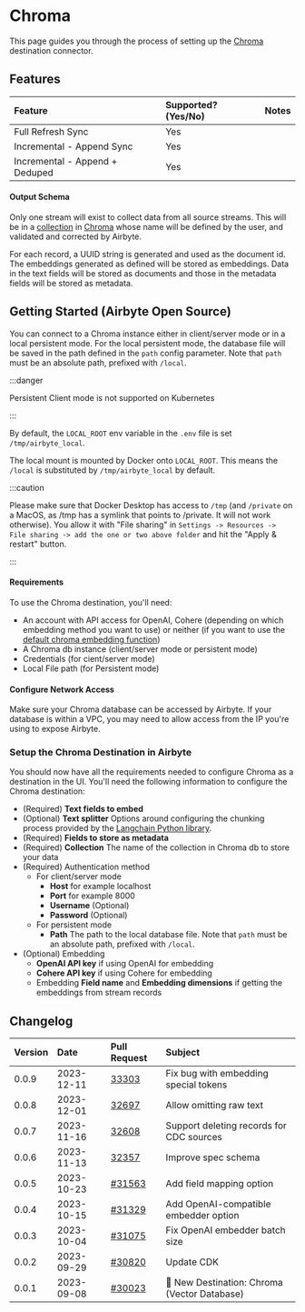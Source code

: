 # Chroma

This page guides you through the process of setting up the
[Chroma](https://docs.trychroma.com/?lang=py) destination connector.

## Features

| Feature                        | Supported?\(Yes/No\) | Notes |
| :----------------------------- | :------------------- | :---- |
| Full Refresh Sync              | Yes                  |       |
| Incremental - Append Sync      | Yes                  |       |
| Incremental - Append + Deduped | Yes                  |       |

#### Output Schema

Only one stream will exist to collect data from all source streams. This will be in a
[collection](https://docs.trychroma.com/usage-guide#using-collections) in
[Chroma](https://docs.trychroma.com/?lang=py) whose name will be defined by the user, and validated
and corrected by Airbyte.

For each record, a UUID string is generated and used as the document id. The embeddings generated as
defined will be stored as embeddings. Data in the text fields will be stored as documents and those
in the metadata fields will be stored as metadata.

## Getting Started \(Airbyte Open Source\)

You can connect to a Chroma instance either in client/server mode or in a local persistent mode. For
the local persistent mode, the database file will be saved in the path defined in the `path` config
parameter. Note that `path` must be an absolute path, prefixed with `/local`.

:::danger

Persistent Client mode is not supported on Kubernetes

:::

By default, the `LOCAL_ROOT` env variable in the `.env` file is set `/tmp/airbyte_local`.

The local mount is mounted by Docker onto `LOCAL_ROOT`. This means the `/local` is substituted by
`/tmp/airbyte_local` by default.

:::caution

Please make sure that Docker Desktop has access to `/tmp` (and `/private` on a MacOS, as /tmp has a
symlink that points to /private. It will not work otherwise). You allow it with "File sharing" in
`Settings -> Resources -> File sharing -> add the one or two above folder` and hit the "Apply &
restart" button.

:::

#### Requirements

To use the Chroma destination, you'll need:

- An account with API access for OpenAI, Cohere (depending on which embedding method you want to
  use) or neither (if you want to use the
  [default chroma embedding function](https://docs.trychroma.com/embeddings#default-all-minilm-l6-v2))
- A Chroma db instance (client/server mode or persistent mode)
- Credentials (for cient/server mode)
- Local File path (for Persistent mode)

#### Configure Network Access

Make sure your Chroma database can be accessed by Airbyte. If your database is within a VPC, you may
need to allow access from the IP you're using to expose Airbyte.

### Setup the Chroma Destination in Airbyte

You should now have all the requirements needed to configure Chroma as a destination in the UI.
You'll need the following information to configure the Chroma destination:

- (Required) **Text fields to embed**
- (Optional) **Text splitter** Options around configuring the chunking process provided by the
  [Langchain Python library](https://python.langchain.com/docs/get_started/introduction).
- (Required) **Fields to store as metadata**
- (Required) **Collection** The name of the collection in Chroma db to store your data
- (Required) Authentication method
  - For client/server mode
    - **Host** for example localhost
    - **Port** for example 8000
    - **Username** (Optional)
    - **Password** (Optional)
  - For persistent mode
    - **Path** The path to the local database file. Note that `path` must be an absolute path,
      prefixed with `/local`.
- (Optional) Embedding
  - **OpenAI API key** if using OpenAI for embedding
  - **Cohere API key** if using Cohere for embedding
  - Embedding **Field name** and **Embedding dimensions** if getting the embeddings from stream
    records

## Changelog

| Version | Date       | Pull Request                                              | Subject                                      |
| :------ | :--------- | :-------------------------------------------------------- | :------------------------------------------- |
| 0.0.9   | 2023-12-11 | [33303](https://github.com/airbytehq/airbyte/pull/33303)  | Fix bug with embedding special tokens        |
| 0.0.8   | 2023-12-01 | [32697](https://github.com/airbytehq/airbyte/pull/32697)  | Allow omitting raw text                      |
| 0.0.7   | 2023-11-16 | [32608](https://github.com/airbytehq/airbyte/pull/32608)  | Support deleting records for CDC sources     |
| 0.0.6   | 2023-11-13 | [32357](https://github.com/airbytehq/airbyte/pull/32357)  | Improve spec schema                          |
| 0.0.5   | 2023-10-23 | [#31563](https://github.com/airbytehq/airbyte/pull/31563) | Add field mapping option                     |
| 0.0.4   | 2023-10-15 | [#31329](https://github.com/airbytehq/airbyte/pull/31329) | Add OpenAI-compatible embedder option        |
| 0.0.3   | 2023-10-04 | [#31075](https://github.com/airbytehq/airbyte/pull/31075) | Fix OpenAI embedder batch size               |
| 0.0.2   | 2023-09-29 | [#30820](https://github.com/airbytehq/airbyte/pull/30820) | Update CDK                                   |
| 0.0.1   | 2023-09-08 | [#30023](https://github.com/airbytehq/airbyte/pull/30023) | 🎉 New Destination: Chroma (Vector Database) |
